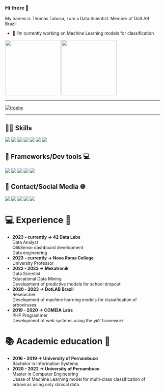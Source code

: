 ### Hi there 👋
My names is Thomás Tabosa, I am a Data Scientist.
Member of DotLAB Brazil 

- 🔭 I’m currently working on Machine Learning models for classification

<div>
  <img height="180em" src="https://github-readme-stats.vercel.app/api?username=thomas210&show_icons=true&theme=dark&include_all_commits=true&count_private=true"/>
  <img height="180em" src="https://github-readme-stats.vercel.app/api/top-langs/?username=thomas210&layout=compact&langs_count=7&theme=dark"/>
  <!--<img height="180em" src="https://github-readme-streak-stats.herokuapp.com/?user=thomas210&layout=compact&langs_count=7&theme=dark"/>-->
</div>
  
---
  
[![trophy](https://github-profile-trophy.vercel.app/?username=thomas210&theme=darkhub)](https://github.com/thomas210/github-profile-trophy)
  
---
  
## 👩‍💻 Skills

<div>
  <img src="https://img.shields.io/badge/Python-3776AB?style=for-the-badge&logo=python&logoColor=white" target="_blank">
  <img src="https://img.shields.io/badge/scikit_learn-F7931E?style=for-the-badge&logo=scikit-learn&logoColor=white" target="_blank">
  <img src="https://img.shields.io/badge/Numpy-777BB4?style=for-the-badge&logo=numpy&logoColor=white" target="_blank">
  <img src="https://img.shields.io/badge/Pandas-2C2D72?style=for-the-badge&logo=pandas&logoColor=white" target="_blank">
  <img src="https://img.shields.io/badge/Streamlit-FF4B4B?style=for-the-badge&logo=Streamlit&logoColor=white" target="_blank">
  <img src="https://img.shields.io/badge/LaTeX-47A141?style=for-the-badge&logo=LaTeX&logoColor=white" target="_blank">
  <img src="https://img.shields.io/badge/TensorFlow-FF6F00?style=for-the-badge&logo=tensorflow&logoColor=white" target="_blank">
</div>

## 🚀 Frameworks/Dev tools 💻
<div>
  <img src="https://img.shields.io/badge/Jupyter-F37626.svg?&style=for-the-badge&logo=Jupyter&logoColor=white" target="_blank">
  <img src="https://img.shields.io/badge/conda-342B029.svg?&style=for-the-badge&logo=anaconda&logoColor=white" target="_blank">
  <img src="https://img.shields.io/badge/Visual_Studio_Code-0078D4?style=for-the-badge&logo=visual%20studio%20code&logoColor=white" target="_blank">
  <img src="https://img.shields.io/badge/Colab-F9AB00?style=for-the-badge&logo=googlecolab&color=525252" target="_blank">
  <img src="https://img.shields.io/badge/Notepad++-90E59A.svg?style=for-the-badge&logo=notepad%2B%2B&logoColor=black" target="_blank">
</div>

## 📱 Contact/Social Media 🌐

<div> 
  <a href="https://instagram.com/thomastabosa" target="_blank"><img src="https://img.shields.io/badge/-Instagram-%23E4405F?style=for-the-badge&logo=instagram&logoColor=white" target="_blank"></a>
  <a href = "mailto:thomastabosa10@gmail.com"><img src="https://img.shields.io/badge/Gmail-D14836?style=for-the-badge&logo=gmail&logoColor=white" target="_blank"></a>
  <a href="https://www.linkedin.com/in/thomás-tabosa-837b93168/" target="_blank"><img src="https://img.shields.io/badge/-LinkedIn-%230077B5?style=for-the-badge&logo=linkedin&logoColor=white" target="_blank"></a>
  <a href = "https://www.kaggle.com/thomstabosa"><img src="https://img.shields.io/badge/Kaggle-20BEFF?style=for-the-badge&logo=Kaggle&logoColor=white" target="_blank"></a>
  <a href="https://www.researchgate.net/profile/Thomas-Oliveira-2" target="_blank"><img src="https://img.shields.io/badge/Research_Gate-00CCBB.svg?&style=for-the-badge&logo=ResearchGate&logoColor=white"target="_blank"></a>


</div>

# 💻 Experience 👔
- **2023 - currently -> 42 Data Labs** <br> Data Analyst <br> QlikSense dashboard development <br> Data engineering <br>
- **2023 - currently -> Nova Roma College** <br> University Professor <br>
- **2022 - 2023 -> Mekatronik** <br> Data Scientist <br> Educational Data Mining <br> Development of predictive models for school dropout <br> 
- **2020 - 2023 -> DotLAB Brazil** <br> Researcher <br> Development of machine learning models for classification of arboviruses
- **2019 - 2020 -> COMEIA Labs** <br> PHP Programmer <br> Development of web systems using the yii2 framework

# 📚 Academic education 📖
- **2016 - 2019 -> University of Pernambuco** <br> Bachelor in Information Systems
- **2020 - 2022 -> University of Pernambuco** <br> Master in Computer Engineering <br> Usase of Machine Learning model for multi-class classification of arbovirus using only clinical data


  

 
<!--
**thomas210/thomas210** is a ✨ _special_ ✨ repository because its `README.md` (this file) appears on your GitHub profile.

Here are some ideas to get you started:

- 🔭 I’m currently working on ...
- 🌱 I’m currently learning ...
- 👯 I’m looking to collaborate on ...
- 🤔 I’m looking for help with ...
- 💬 Ask me about ...
- 📫 How to reach me: ...
- 😄 Pronouns: ...
- ⚡ Fun fact: ...
  <img align="center" height="30" width="40" src="https://raw.githubusercontent.com/devicons/devicon/master/icons/php/php-plain.svg">
  <img align="center" height="30" width="40" src="https://raw.githubusercontent.com/devicons/devicon/master/icons/yii/yii-original.svg">
  <img align="center" height="30" width="40" src="https://raw.githubusercontent.com/devicons/devicon/master/icons/laravel/laravel-plain.svg">
-->
